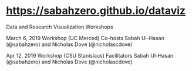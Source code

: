 #  https://sabahzero.github.io/dataviz
Data and Research Visualization Workshops

March 6, 2019 Workshop (UC Merced)
Co-hosts Sabah Ul-Hasan (@sabahzero) and Nicholas Dove (@nicholascdove) 

Apr 12, 2019 Workshop (CSU Stanislaus)
Facilitators Sabah Ul-Hasan (@sabahzero) and Nicholas Dove (@nicholascdove) 
